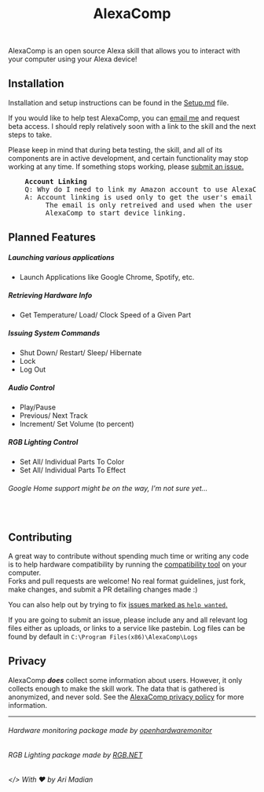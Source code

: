 <h1 align="center">AlexaComp</h1>
<br>

AlexaComp is an open source Alexa skill that allows you to interact with your computer using your Alexa device!

## Installation
Installation and setup instructions can be found in the [Setup.md][0] file.

If you would like to help test AlexaComp, you can [email me][5] and request beta access.
I should reply relatively soon with a link to the skill and the next steps to take. 

Please keep in mind that during beta testing, the skill, and all of its components are in active development, 
and certain functionality may stop working at any time. If something stops working, please [submit an issue.][6]

<pre>
    <b>Account Linking</b>
    Q: Why do I need to link my Amazon account to use AlexaComp?
    A: Account linking is used only to get the user's email address. 
         The email is only retreived and used when the user tells 
         AlexaComp to start device linking.
</pre>

## Planned Features
##### Launching various applications
- Launch Applications like Google Chrome, Spotify, etc.

##### Retrieving Hardware Info
- Get Temperature/ Load/ Clock Speed of a Given Part

##### Issuing System Commands
- Shut Down/ Restart/ Sleep/ Hibernate
- Lock
- Log Out

##### Audio Control
- Play/Pause
- Previous/ Next Track
- Increment/ Set Volume (to percent)

##### RGB Lighting Control
- Set All/ Individual Parts To Color
- Set All/ Individual Parts To Effect

###### Google Home support might be on the way, I'm not sure yet...

<br>

## Contributing
A great way to contribute without spending much time or writing any code is to help hardware compatibility by running the [compatibility tool][1] on your computer.
<br>Forks and pull requests are welcome! No real format guidelines, just fork, make changes, and submit a PR detailing changes made :)

You can also help out by trying to fix [issues marked as `help wanted`.][7]

If you are going to submit an issue, please include any and all relevant log files either as uploads, or links to a service like pastebin. Log files can be found by default in `C:\Program Files(x86)\AlexaComp\Logs`

## Privacy
AlexaComp **_does_** collect some information about users. However, it only collects enough to make the skill work.
The data that is gathered is anonymized, and never sold. See the [AlexaComp privacy policy][2] for more information.

___
###### Hardware monitoring package made by [openhardwaremonitor][3]
###### RGB Lighting package made by [RGB.NET][4]

###### </> With &#9829; by Ari Madian

[0]: https://github.com/akmadian/AlexaComp/blob/docs/Docs/Setup.md
[1]: https://github.com/akmadian/AlexaComp/blob/docs/Docs/CompatibilityTool.md
[2]: https://github.com/akmadian/AlexaComp/blob/docs/Docs/Privacy-Policy.md
[3]: https://github.com/openhardwaremonitor/openhardwaremonitor
[4]: https://github.com/DarthAffe/RGB.NET
[5]: https://mail.google.com/mail/u/0/?view=cm&fs=1&tf=1&source=mailto&su=Beta%20Access%20Request&to=akmadian@gmail.com
[6]: https://github.com/akmadian/AlexaComp/issues/new
[7]: https://github.com/akmadian/AlexaComp/issues?q=is%3Aissue+is%3Aopen+label%3A%22help+wanted%22
